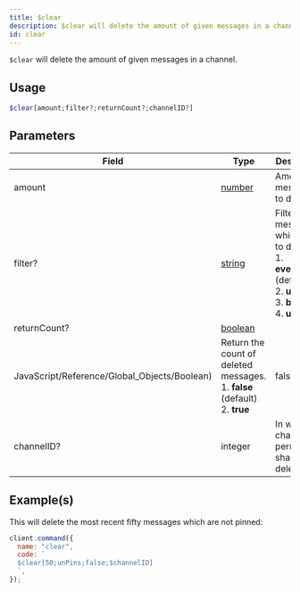 ```yaml
---
title: $clear
description: $clear will delete the amount of given messages in a channel.
id: clear
---
```


`$clear` will delete the amount of given messages in a channel.

## Usage

```php
$clear[amount;filter?;returnCount?;channelID?]
```

## Parameters

| Field                                        | Type                                                                                                | Description                                                                                                                          | Required |
| -------------------------------------------- | --------------------------------------------------------------------------------------------------- | ------------------------------------------------------------------------------------------------------------------------------------ | :------: |
| amount                                       | [number](https://developer.mozilla.org/en-US/docs/Web/JavaScript/Reference/Global_Objects/Number)   | Amount of messages to delete.                                                                                                        |   true   |
| filter?                                      | [string](https://developer.mozilla.org/en-US/docs/Web/JavaScript/Reference/Global_Objects/String)   | Filter of messages which are to delete. <br /> 1. **everyone** (default) <br /> 2. **unPins** <br /> 3. **bot** <br /> 4. **userID** |  false   |
| returnCount?                                 | [boolean](https://developer.mozilla.org/en-US/docs/Web/JavaScript/Reference/Global_Objects/Boolean) |
| JavaScript/Reference/Global_Objects/Boolean) | Return the count of deleted messages. <br /> 1. **false** (default) <br /> 2. **true**              | false                                                                                                                                |
| channelID?                                   | integer                                                                                             | In which channel the permissions shall be deleted.                                                                                   |  false   |

## Example(s)

This will delete the most recent fifty messages which are not pinned:

```javascript
client.command({
  name: "clear",
  code: `
  $clear[50;unPins;false;$channelID]
  `,
});
```
